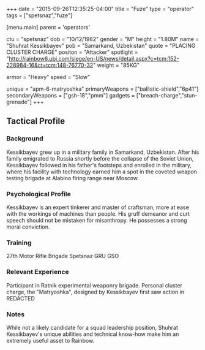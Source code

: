 +++
date = "2015-09-26T12:35:25-04:00"
title = "Fuze"
type = "operator"
tags = ["spetsnaz","fuze"]

[menu.main]
  parent = 'operators'

ctu = "spetsnaz"
dob = "10/12/1982"
gender = "M"
height = "1.80M"
name = "Shuhrat Kessikbayev"
pob = "Samarkand, Uzbekistan"
quote = "PLACING CLUSTER CHARGE"
positon = "Attacker"
spotlight = "http://rainbow6.ubi.com/siege/en-US/news/detail.aspx?c=tcm:152-228984-16&ct=tcm:148-76770-32"
weight = "85KG"

armor = "Heavy"
speed = "Slow"

unique = "apm-6-matryoshka"
primaryWeapons = ["ballistic-shield","6p41"]
secondaryWeapons = ["gsh-18","pmm"]
gadgets = ["breach-charge","stun-grenade"]
+++

## Tactical Profile

### Background

Kessikbayev grew up in a military family in Samarkand, Uzbekistan. After his family emigrated to Russia shortly before the collapse of the Soviet Union, Kessikbayev followed in his father's footsteps and enrolled in the military, where his facility with technology earned him a spot in the coveted weapon testing brigade at Alabino firing range near Moscow.

### Psychological Profile

Kessikbayev is an expert tinkerer and master of craftsman, more at ease with the workings of machines than people. His gruff demeanor and curt speech should not be mistaken for misanthropy. He possesses a strong moral conviction.

### Training

27th Motor Rifle Brigade
Spetsnaz GRU GSO

### Relevant Experience

Participant in Ratnik experimental weaponry brigade.
Personal cluster charge, the "Matryoshka", designed by Kessikbayev first saw action in REDACTED

### Notes

While not a likely candidate for a squad leadership position, Shuhrat Kessikbayev's unique abilities and technical know-how make him an extremely useful asset to Rainbow.
